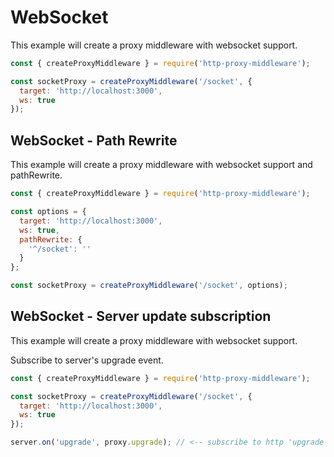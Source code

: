# WebSocket

This example will create a proxy middleware with websocket support.

```javascript
const { createProxyMiddleware } = require('http-proxy-middleware');

const socketProxy = createProxyMiddleware('/socket', {
  target: 'http://localhost:3000',
  ws: true
});
```

## WebSocket - Path Rewrite

This example will create a proxy middleware with websocket support and pathRewrite.

```javascript
const { createProxyMiddleware } = require('http-proxy-middleware');

const options = {
  target: 'http://localhost:3000',
  ws: true,
  pathRewrite: {
    '^/socket': ''
  }
};

const socketProxy = createProxyMiddleware('/socket', options);
```

## WebSocket - Server update subscription

This example will create a proxy middleware with websocket support.

Subscribe to server's upgrade event.

```javascript
const { createProxyMiddleware } = require('http-proxy-middleware');

const socketProxy = createProxyMiddleware('/socket', {
  target: 'http://localhost:3000',
  ws: true
});

server.on('upgrade', proxy.upgrade); // <-- subscribe to http 'upgrade'
```

